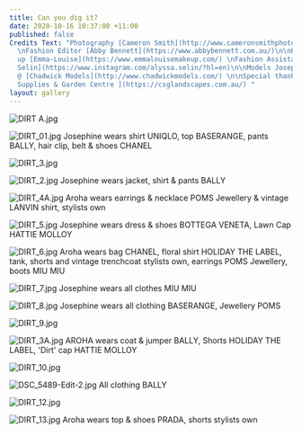 ```yaml
---
title: Can you dig it?
date: 2020-10-16 10:37:00 +11:00
published: false
Credits Text: "Photography [Cameron Smith](http://www.cameronsmithphoto.com/index.html)
  \nFashion Editor [Abby Bennett](https://www.abbybennett.com.au/)\n\nHair & Make
  up [Emma-Louise](https://www.emmalouisemakeup.com/) \nFashion Assistant [Alyssa
  Selin](https://www.instagram.com/alyssa.selin/?hl=en)\n\nModels Josephine and Aroha
  @ [Chadwick Models](http://www.chadwickmodels.com/) \n\nSpecial thanks to [CSG Landscape
  Supplies & Garden Centre ](https://csglandscapes.com.au/) "
layout: gallery
---
```


![DIRT A.jpg](/uploads/DIRT%20A.jpg)

![DIRT_01.jpg](/uploads/DIRT_01.jpg)
Josephine wears shirt UNIQLO, top BASERANGE, pants BALLY, hair clip, belt & shoes CHANEL

![DIRT_3.jpg](/uploads/DIRT_3.jpg)

![DIRT_2.jpg](/uploads/DIRT_2.jpg)
Josephine wears jacket, shirt & pants BALLY

![DIRT_4A.jpg](/uploads/DIRT_4A.jpg)
Aroha wears earrings & necklace POMS Jewellery & vintage LANVIN shirt, stylists own

![DIRT_5.jpg](/uploads/DIRT_5.jpg)
Josephine wears dress & shoes BOTTEGA VENETA, Lawn Cap HATTIE MOLLOY

![DIRT_6.jpg](/uploads/DIRT_6.jpg)
Aroha wears bag CHANEL, floral shirt HOLIDAY THE LABEL, tank, shorts and vintage trenchcoat stylists own, earrings POMS Jewellery, boots MIU MIU

![DIRT_7.jpg](/uploads/DIRT_7.jpg)
Josephine wears all clothes MIU MIU


![DIRT_8.jpg](/uploads/DIRT_8.jpg)
Josephine wears all clothing BASERANGE, Jewellery POMS

![DIRT_9.jpg](/uploads/DIRT_9.jpg)

![DIRT_3A.jpg](/uploads/DIRT_3A.jpg)
AROHA wears coat & jumper BALLY, Shorts HOLIDAY THE LABEL, 'Dirt' cap HATTIE MOLLOY

![DIRT_10.jpg](/uploads/DIRT_10.jpg)

![DSC_5489-Edit-2.jpg](/uploads/DSC_5489-Edit-2.jpg)
All clothing BALLY

![DIRT_12.jpg](/uploads/DIRT_12.jpg)

![DIRT_13.jpg](/uploads/DIRT_13.jpg)
Aroha wears top & shoes PRADA, shorts stylists own

